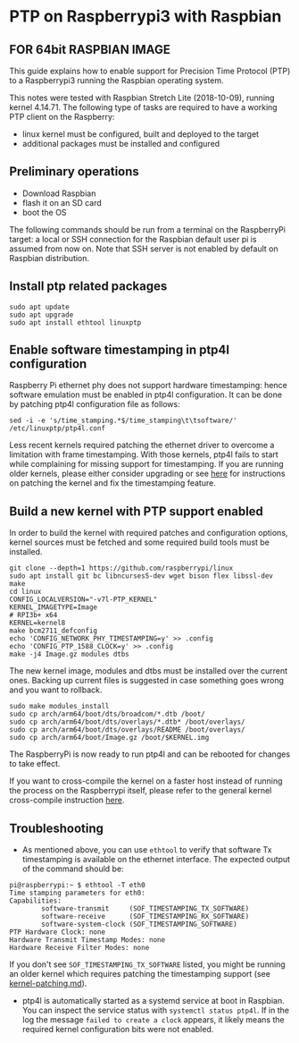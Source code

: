 # PTP on Raspberrypi3 with Raspbian
## FOR 64bit RASPBIAN IMAGE
This guide explains how to enable support for Precision Time Protocol (PTP) to
a Raspberrypi3 running the Raspbian operating system.

This notes were tested with Raspbian Stretch Lite (2018-10-09), running kernel
4.14.71. The following type of tasks are required to have a working PTP client
on the Raspberry:

* linux kernel must be configured, built and deployed to the target
* additional packages must be installed and configured

## Preliminary operations

* Download Raspbian
* flash it on an SD card
* boot the OS

The following commands should be run from a terminal on the RaspberryPi target:
a local or SSH connection for the Raspbian default user pi is assumed from
now on. Note that SSH server is not enabled by default on Raspbian
distribution.

## Install ptp related packages

```
sudo apt update
sudo apt upgrade
sudo apt install ethtool linuxptp
```

## Enable software timestamping in ptp4l configuration

Raspberry Pi ethernet phy does not support hardware timestamping: hence
software emulation must be enabled in ptp4l configuration. It can be done by
patching ptp4l configuration file as follows:

```
sed -i -e 's/time_stamping.*$/time_stamping\t\tsoftware/' /etc/linuxptp/ptp4l.conf
```

Less recent kernels required patching the ethernet driver to overcome a
limitation with frame timestamping. With those kernels, ptp4l fails to start
while complaining for missing support for timestamping. If you are running
 older kernels, please either consider upgrading or see
[here](kernel-patching.md) for instructions on patching the kernel and fix
the timestamping feature.

## Build a new kernel with PTP support enabled

In order to build the kernel with required patches and configuration options,
kernel sources must be fetched and some required build tools must be installed.

```
git clone --depth=1 https://github.com/raspberrypi/linux
sudo apt install git bc libncurses5-dev wget bison flex libssl-dev make
cd linux
CONFIG_LOCALVERSION="-v7l-PTP_KERNEL"
KERNEL_IMAGETYPE=Image
# RPI3b+ x64
KERNEL=kernel8
make bcm2711_defconfig
echo 'CONFIG_NETWORK_PHY_TIMESTAMPING=y' >> .config
echo 'CONFIG_PTP_1588_CLOCK=y' >> .config
make -j4 Image.gz modules dtbs
```

The new kernel image, modules and dtbs must be installed over the current ones.
Backing up current files is suggested in case something goes wrong and you want
to rollback.

```
sudo make modules_install
sudo cp arch/arm64/boot/dts/broadcom/*.dtb /boot/
sudo cp arch/arm64/boot/dts/overlays/*.dtb* /boot/overlays/
sudo cp arch/arm64/boot/dts/overlays/README /boot/overlays/
sudo cp arch/arm64/boot/Image.gz /boot/$KERNEL.img
```

The RaspberryPi is now ready to run ptp4l and can be rebooted for changes to
take effect.

If you want to cross-compile the kernel on a faster host instead of running the
process on the Raspberrypi itself, please refer to the general kernel
cross-compile instruction
[here](https://www.raspberrypi.org/documentation/linux/kernel/building.md).

## Troubleshooting

* As mentioned above, you can use `ethtool` to verify that software Tx
timestamping is available on the ethernet interface. The expected output of the
command should be:

```
pi@raspberrypi:~ $ ethtool -T eth0
Time stamping parameters for eth0:
Capabilities:
        software-transmit     (SOF_TIMESTAMPING_TX_SOFTWARE)
        software-receive      (SOF_TIMESTAMPING_RX_SOFTWARE)
        software-system-clock (SOF_TIMESTAMPING_SOFTWARE)
PTP Hardware Clock: none
Hardware Transmit Timestamp Modes: none
Hardware Receive Filter Modes: none
```

If you don't see `SOF_TIMESTAMPING_TX_SOFTWARE` listed, you might be running an
older kernel which requires patching the timestamping support (see
[kernel-patching.md](kernel-patching.md)).

* ptp4l is automatically started as a systemd service at boot in Raspbian. You
can inspect the service status with `systemctl status ptp4l`. If in the log the
message `failed to create a clock` appears, it likely means the required kernel
configuration bits were not enabled.
